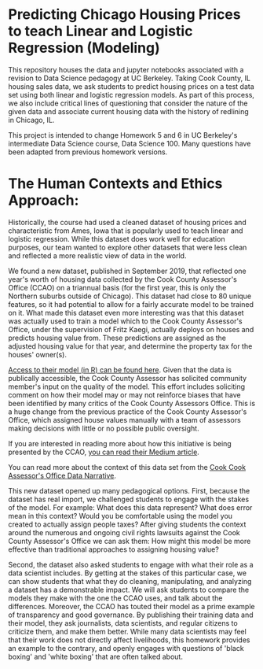 # Predicting Chicago Housing Prices to teach Linear and Logistic Regression (Modeling)

This repository houses the data and jupyter notebooks associated with a revision to Data Science pedagogy at UC Berkeley. Taking Cook County, IL housing sales data, we ask students to predict housing prices on a test data set using both linear and logistic regression models. As part of this process, we also include critical lines of questioning that consider the nature of the given data and associate current housing data with the history of redlining in Chicago, IL.

This project is intended to change Homework 5 and 6 in UC Berkeley's intermediate Data Science course, Data Science 100. Many questions have been adapted from previous homework versions.

# The Human Contexts and Ethics Approach:

Historically, the course had used a cleaned dataset of housing prices and characteristic from Ames, Iowa that is popularly used to teach linear and logistic regression. While this dataset does work well for education purposes, our team wanted to explore other datasets that were less clean and reflected a more realistic view of data in the world.

We found a new dataset, published in September 2019, that reflected one year's worth of housing data collected by the Cook County Assessor's Office (CCAO) on a triannual basis (for the first year, this is only the Northern suburbs outside of Chicago). This dataset had close to 80 unique features, so it had potential to allow for a fairly accurate model to be trained on it. What made this dataset even more interesting was that this dataset was actually used to train a model which to the Cook County Assessor's Office, under the supervision of Fritz Kaegi, actually deploys on houses and predicts housing value from. These predictions are assigned as the adjusted housing value for that year, and determine the property tax for the houses' owner(s).

[Access to their model (in R) can be found here](https://gitlab.com/ccao-data-science---modeling). Given that the data is publically accessible, the Cook County Assessor has solicited community member's input on the quality of the model. This effort includes soliciting comment on how their model may or may not reinforce biases that have been identified by many critics of the Cook County Assessors Office. This is a huge change from the previous practice of the Cook County Assessor's Office, which assigned house values manually with a team of assessors making decisions with little or no possible public oversight.

If you are interested in reading more about how this initiative is being presented by the CCAO, [you can read their Medium article](https://medium.com/@AssessorCook/why-the-cook-county-assessors-office-made-its-residential-assessment-code-and-data-public-c964acfa7b0f).

You can read more about the context of this data set from the [Cook Cook Assessor's Office Data Narrative](https://datacatalog.cookcountyil.gov/stories/s/Cook-County-Assessor-Valuation-Data-Release/p2kt-hk36).

This new dataset opened up many pedagogical options. First, because the dataset has real import, we challenged students to engage with the stakes of the model. For example: What does this data represent? What does error mean in this context? Would you be comfortable using the model you created to actually assign people taxes? After giving students the context around the numerous and ongoing civil rights lawsuits against the Cook County Assessor's Office we can ask them: How might this model be more effective than traditional approaches to assigning housing value? 

Second, the dataset also asked students to engage with what their role as a data scientist includes. By getting at the stakes of this particular case, we can show students that what they do cleaning, manipulating, and analyzing a dataset has a demonstrable impact. We will ask students to compare the models they make with the one the CCAO uses, and talk about the differences. Moreover, the CCAO has touted their model as a prime example of transparency and good governance. By publishing their training data and their model, they ask journalists, data scientists, and regular citizens to criticize them, and make them better. While many data scientists may feel that their work does not directly affect livelihoods, this homework provides an example to the contrary, and openly engages with questions of 'black boxing' and 'white boxing' that are often talked about.
